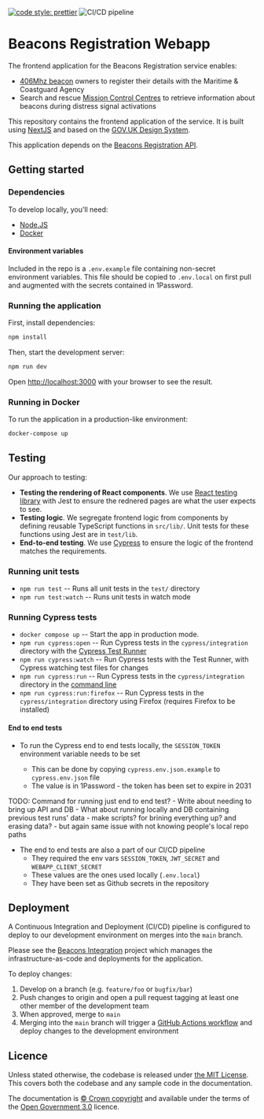 [![code style: prettier](https://img.shields.io/badge/code_style-prettier-ff69b4.svg?style=flat-square)](https://github.com/prettier/prettier)
![CI/CD pipeline](https://github.com/mcagov/beacons-webapp/workflows/CI/CD%20pipeline/badge.svg)

# Beacons Registration Webapp

The frontend application for the Beacons Registration service enables:

- [406Mhz beacon](https://www.gov.uk/maritime-safety-weather-and-navigation/register-406-mhz-beacons) owners to register their details with the Maritime & Coastguard Agency
- Search and rescue [Mission Control Centres](<https://en.wikipedia.org/wiki/Mission_control_centre_(Cospas-Sarsat)>) to retrieve information about beacons during distress signal activations

This repository contains the frontend application of the service. It is built using [NextJS](https://nextjs.org/) and based on the [GOV.UK Design System](https://design-system.service.gov.uk/).

This application depends on the [Beacons Registration API](https://github.com/mcagov/beacons-service).

## Getting started

### Dependencies

To develop locally, you'll need:

- [Node.JS](https://nodejs.org/en/)
- [Docker](https://www.docker.com/)

#### Environment variables

Included in the repo is a `.env.example` file containing non-secret environment variables. This file should be copied
to `.env.local` on first pull and augmented with the secrets contained in 1Password.

### Running the application

First, install dependencies:

```bash
npm install
```

Then, start the development server:

```bash
npm run dev
```

Open [http://localhost:3000](http://localhost:3000) with your browser to see the result.

### Running in Docker

To run the application in a production-like environment:

```bash
docker-compose up
```

## Testing

Our approach to testing:

- **Testing the rendering of React components**. We use [React testing library](https://testing-library.com/docs/react-testing-library/intro/) with Jest to ensure the rednered pages are what the user expects to see.
- **Testing logic**. We segregate frontend logic from components by defining reusable TypeScript functions in `src/lib/`. Unit tests for these functions using Jest are in `test/lib`.
- **End-to-end testing**. We use [Cypress](https://docs.cypress.io/guides/overview/why-cypress.html) to ensure the logic of the frontend matches the requirements.

### Running unit tests

- `npm run test` -- Runs all unit tests in the `test/` directory
- `npm run test:watch` -- Runs unit tests in watch mode

### Running Cypress tests

- `docker compose up` -- Start the app in production mode.
- `npm run cypress:open` -- Run Cypress tests in the `cypress/integration` directory with the [Cypress Test Runner](https://docs.cypress.io/guides/core-concepts/test-runner.html#Overview)
- `npm run cypress:watch` -- Run Cypress tests with the Test Runner, with Cypress watching test files for changes
- `npm run cypress:run` -- Run Cypress tests in the `cypress/integration` directory in the [command line](https://docs.cypress.io/guides/guides/command-line.html#cypress-run)
- `npm run cypress:run:firefox` -- Run Cypress tests in the `cypress/integration` directory using Firefox (requires Firefox to be installed)

#### End to end tests

- To run the Cypress end to end tests locally, the `SESSION_TOKEN` environment variable needs to be set

  - This can be done by copying `cypress.env.json.example` to `cypress.env.json` file
  - The value is in 1Password - the token has been set to expire in 2031

TODO: Command for running just end to end test? - Write about needing to bring up API and DB - What about running locally and DB containing previous test runs' data - make scripts? for brining everything up? and erasing data? - but again same issue with not knowing people's local repo paths

- The end to end tests are also a part of our CI/CD pipeline
  - They required the env vars `SESSION_TOKEN`, `JWT_SECRET` and `WEBAPP_CLIENT_SECRET`
  - These values are the ones used locally (`.env.local`)
  - They have been set as Github secrets in the repository

## Deployment

A Continuous Integration and Deployment (CI/CD) pipeline is configured to deploy to our development environment on merges into the `main` branch.

Please see the [Beacons Integration](https://github.com/mcagov/beacons-integration) project which manages the infrastructure-as-code and deployments for the application.

To deploy changes:

1.  Develop on a branch (e.g. `feature/foo` or `bugfix/bar`)
2.  Push changes to origin and open a pull request tagging at least one other member of the development team
3.  When approved, merge to `main`
4.  Merging into the `main` branch will trigger a [GitHub Actions workflow](.github/workflows/main.yml) and deploy changes to the development environment

## Licence

Unless stated otherwise, the codebase is released under [the MIT License][mit].
This covers both the codebase and any sample code in the documentation.

The documentation is [&copy; Crown copyright][copyright] and available under the terms
of the [Open Government 3.0][ogl] licence.

[mit]: LICENCE
[copyright]: http://www.nationalarchives.gov.uk/information-management/re-using-public-sector-information/uk-government-licensing-framework/crown-copyright/
[ogl]: http://www.nationalarchives.gov.uk/doc/open-government-licence/version/3/
